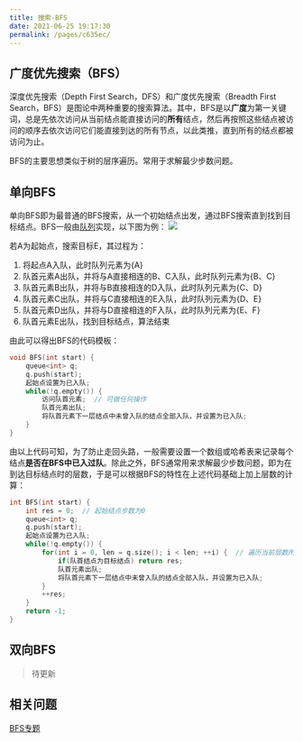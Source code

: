 ```yaml
---
title: 搜索-BFS
date: 2021-06-25 19:17:30
permalink: /pages/c635ec/
---
```


## 广度优先搜索（BFS）
深度优先搜索（Depth First Search，DFS）和广度优先搜索（Breadth First Search，BFS）是图论中两种重要的搜索算法。其中，BFS是以**广度**为第一关键词，总是先依次访问从当前结点能直接访问的**所有**结点，然后再按照这些结点被访问的顺序去依次访问它们能直接到达的所有节点，以此类推，直到所有的结点都被访问为止。

BFS的主要思想类似于树的层序遍历。常用于求解最少步数问题。

## 单向BFS
单向BFS即为最普通的BFS搜索，从一个初始结点出发，通过BFS搜索直到找到目标结点。BFS一般由[队列](/pages/fd9bd8/#队列)实现，以下图为例：
![](https://gitee.com/einsier/pics-bed/raw/master/pics/‎2021‎0‎6‎28145437.jpg)

若A为起始点，搜索目标E，其过程为：
1. 将起点A入队，此时队列元素为{A}
2. 队首元素A出队，并将与A直接相连的B、C入队，此时队列元素为{B、C}
3. 队首元素B出队，并将与B直接相连的D入队，此时队列元素为{C、D}
4. 队首元素C出队，并将与C直接相连的E入队，此时队列元素为{D、E}
5. 队首元素D出队，并将与D直接相连的F入队，此时队列元素为{E、F}
6. 队首元素E出队，找到目标结点，算法结束

由此可以得出BFS的代码模板：
```cpp
void BFS(int start) {
    queue<int> q;
    q.push(start);
    起始点设置为已入队;
    while(!q.empty()) {
        访问队首元素;  // 可做任何操作
        队首元素出队;
        将队首元素下一层结点中未曾入队的结点全部入队，并设置为已入队;
    }
}
```
由以上代码可知，为了防止走回头路，一般需要设置一个数组或哈希表来记录每个结点**是否在BFS中已入过队**。除此之外，BFS通常用来求解最少步数问题，即为在到达目标结点时的层数，于是可以根据BFS的特性在上述代码基础上加上层数的计算：
```cpp {6-7,12}
int BFS(int start) {
    int res = 0;  // 起始结点步数为0
    queue<int> q;
    q.push(start);
    起始点设置为已入队;
    while(!q.empty()) {
        for(int i = 0, len = q.size(); i < len; ++i) {  // 遍历当前层数所有结点
            if(队首结点为目标结点) return res;
            队首元素出队;
            将队首元素下一层结点中未曾入队的结点全部入队，并设置为已入队;
        }
        ++res;
    }
    return -1;
}
```

## 双向BFS
> 待更新

## 相关问题
[BFS专题](/pages/9de987/)
